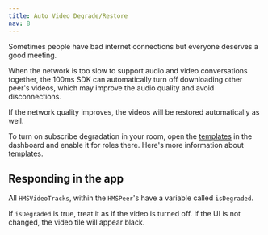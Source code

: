 ```yaml
---
title: Auto Video Degrade/Restore
nav: 8
---
```


Sometimes people have bad internet connections but everyone deserves a good meeting.

When the network is too slow to support audio and video conversations together, the 100ms SDK can automatically turn off downloading other peer's videos, which may improve the audio quality and avoid disconnections.

If the network quality improves, the videos will be restored automatically as well.

To turn on subscribe degradation in your room, open the [templates](https://dashboard.100ms.live/templates) in the dashboard and enable it for roles there. Here's more information about [templates](foundation/templates-and-roles).


## Responding in the app

All `HMSVideoTracks`, within the `HMSPeer`'s have a variable called `isDegraded`.

If `isDegraded` is true, treat it as if the video is turned off. If the UI is not changed, the video tile will appear black.
